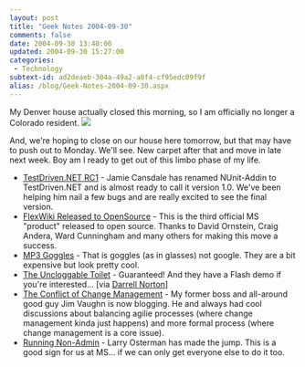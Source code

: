 ```yaml
---
layout: post
title: "Geek Notes 2004-09-30"
comments: false
date: 2004-09-30 13:40:00
updated: 2004-09-30 15:27:00
categories:
 - Technology
subtext-id: ad2deaeb-304a-49a2-a8f4-cf95edc09f9f
alias: /blog/Geek-Notes-2004-09-30.aspx
---
```



My Denver house actually closed this morning, so I am officially no longer a Colorado resident. ![](http://www.peterprovost.org/Images/Uploads/smile1.gif)

And, we're hoping to close on our house here tomorrow, but that may have to push out to Monday. We'll see. New carpet after that and move in late next week. Boy am I ready to get out of this limbo phase of my life.

  * [TestDriven.NET RC1](http://weblogs.asp.net/nunitaddin/archive/2004/09/30/236355.aspx) - Jamie Cansdale has renamed NUnit-Addin to TestDriven.NET and is almost ready to call it version 1.0. We've been helping him nail a few bugs and are really excited to see the final version.
  * [FlexWiki Released to OpenSource](http://pluralsight.com/blogs/craig/archive/2004/09/28/2448.aspx) - This is the third official MS "product" released to open source. Thanks to David Ornstein, Craig Andera, Ward Cunningham and many others for making this move a success.
  * [MP3 Goggles](http://www.boingboing.net/2004/09/25/mp3_goggles.html) - That is goggles (as in glasses) not google. They are a bit expensive but look pretty cool.
  * [The Uncloggable Toilet](http://www.americanstandard-us.com/planDesign/performance/BestFlush/best_flush.asp) - Guaranteed! And they have a Flash demo if you're interested... [via [Darrell Norton](http://dotnetjunkies.com/WebLog/darrell.norton/archive/2004/09/20/26154.aspx)]
  * [The Conflict of Change Management](http://weblogs.ilg.com/jvaughn/archive/2004/09/22/486.aspx) - My former boss and all-around good guy Jim Vaughn is now blogging. He and always had cool discussions about balancing agilie processes (where change management kinda just happens) and more formal process (where change management is a core issue).
  * [Running Non-Admin](http://blogs.msdn.com/larryosterman/archive/2004/09/22/232938.aspx) - Larry Osterman has made the jump. This is a good sign for us at MS... if we can only get everyone else to do it too.
